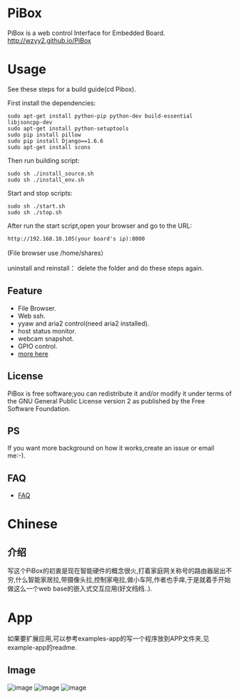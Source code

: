# PiBox #
PiBox is a web control Interface for Embedded Board.<br>
http://wzyy2.github.io/PiBox

# Usage #
See these steps for a  build guide(cd Pibox).<br>
<!-- Get source from.....<br> -->
First install the dependencies:

    sudo apt-get install python-pip python-dev build-essential  libjsoncpp-dev
    sudo apt-get install python-setuptools
    sudo pip install pillow
    sudo pip install Django==1.6.6
    sudo apt-get install scons

Then run building script:

    sudo sh ./install_source.sh
    sudo sh ./install_env.sh
Start and stop scripts:

    sudo sh ./start.sh 
    sudo sh ./stop.sh

After run the start script,open your browser and go to the URL:

    http://192.168.10.105(your board's ip):8000
(File browser use /home/shares）

uninstall and reinstall：
    delete the folder and do these steps again.

## Feature

* File Browser.
* Web ssh.
* yyaw and aria2 control(need aria2 installed).
* host status monitor.
* webcam snapshot.
* GPIO control.
* [more here](https://github.com/wzyy2/PiBox/wiki/Feature)

## License ##
PiBox is free software;you can redistribute it and/or modify it under terms of the GNU General Public License version 2 as published by the Free Software Foundation.

## PS ##
If you want more background on how it works,create an issue or email me:-).

## FAQ ##
* [FAQ](https://github.com/wzyy2/PiBox/wiki/FAQ)


# Chinese #
## 介绍 #
写这个PiBox的初衷是现在智能硬件的概念很火,打着家庭网关称号的路由器层出不穷,什么智能家居拉,带摄像头拉,控制家电拉,做小车阿,作者也手痒,于是就着手开始做这么一个web base的嵌入式交互应用(好文绉绉..).
# App #
如果要扩展应用,可以参考examples-app的写一个程序放到APP文件夹,见example-app的readme.






## Image ##
![image](http://blog.iotwrt.com/wp-content/uploads/2015/01/index1.jpg)
![image](http://blog.iotwrt.com/wp-content/uploads/2015/01/filebrowser.png)
![image](http://blog.iotwrt.com/wp-content/uploads/2015/01/phone.png)